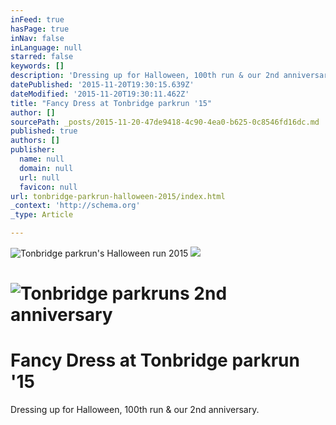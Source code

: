 ```yaml
---
inFeed: true
hasPage: true
inNav: false
inLanguage: null
starred: false
keywords: []
description: 'Dressing up for Halloween, 100th run & our 2nd anniversary.'
datePublished: '2015-11-20T19:30:15.639Z'
dateModified: '2015-11-20T19:30:11.462Z'
title: "Fancy Dress at Tonbridge parkrun '15"
author: []
sourcePath: _posts/2015-11-20-47de9418-4c90-4ea0-b625-0c8546fd16dc.md
published: true
authors: []
publisher:
  name: null
  domain: null
  url: null
  favicon: null
url: tonbridge-parkrun-halloween-2015/index.html
_context: 'http://schema.org'
_type: Article

---
```

![Tonbridge parkrun's Halloween run 2015](https://the-grid-user-content.s3-us-west-2.amazonaws.com/59691cc6-23e3-48b5-96e8-17146cb65d95.jpg)
![](https://the-grid-user-content.s3-us-west-2.amazonaws.com/318eae14-bf3b-46c1-94eb-6146e15ce20d.jpg)

# ![Tonbridge parkruns 2nd anniversary](https://the-grid-user-content.s3-us-west-2.amazonaws.com/01a1705b-08fc-4d58-9fa7-18bab2c6f34c.jpg)

# Fancy Dress at Tonbridge parkrun '15

Dressing up for Halloween, 100th run & our 2nd anniversary.